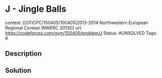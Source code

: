 # J - Jingle Balls

contest: [[CFICPC/100405/100405|2013-2014 Northwestern European Regional Contest (NWERC 2013)]]
url: https://codeforces.com/gym/100405/problem/J
Status: #UNSOLVED
Tags: #

## Description

## Solution

